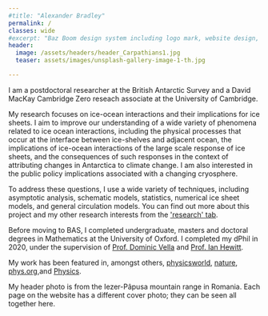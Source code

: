 ```yaml
---
#title: "Alexander Bradley"
permalink: /
classes: wide
#excerpt: "Baz Boom design system including logo mark, website design, and branding applications."
header:
  image: /assets/headers/header_Carpathians1.jpg
  teaser: assets/images/unsplash-gallery-image-1-th.jpg

---
```


I am a postdoctoral researcher at the British Antarctic Survey and a David MacKay Cambridge Zero reseach associate at the University of Cambridge.   

My research focuses on ice-ocean interactions and their implications for ice sheets. I aim to improve our understanding of a wide variety of phenomena related to ice ocean interactions, including the physical processes that occur at the interface between ice-shelves and adjacent ocean, the implications of ice-ocean interactions of the large scale response of ice sheets, and the consequences of such responses in the context of attributing changes in Antarctica to climate change. I am also interested in the public policy implications associated with a changing cryosphere.   

To address these questions, I use a wide variety of techniques, including asymptotic analysis, schematic models, statistics, numerical ice sheet models, and general circulation models. You can find out more about this project and my other research interests from the ['research' tab](research.md).  

Before moving to BAS, I completed undergraduate, masters and doctoral degrees in Mathematics at the University of Oxford. I completed my dPhil in 2020, under the supervision of [Prof. Dominic Vella](https://people.maths.ox.ac.uk/vella/index.html) and [Prof. Ian Hewitt](https://people.maths.ox.ac.uk/hewitt/).  

My work has been featured in, amongst others, [physicsworld](https://physicsworld.com/a/droplets-move-through-narrow-channel-by-bending-the-walls/), [nature](https://www.nature.com/articles/d41586-019-00701-0), [phys.org](https://phys.org/news/2019-02-liquid-channel.html),and [Physics](https://physics.aps.org/articles/v12/18).

My header photo is from the Iezer-Pâpusa mountain range in Romania. Each page on the website has a different cover photo; they can be seen all together here.

